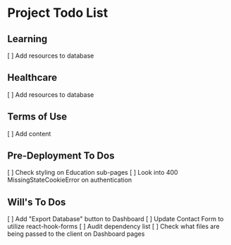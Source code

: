# Project Todo List

## Learning

[ ] Add resources to database

## Healthcare

[ ] Add resources to database

## Terms of Use

[ ] Add content

## Pre-Deployment To Dos

[ ] Check styling on Education sub-pages
[ ] Look into 400 MissingStateCookieError on authentication

## Will's To Dos

[ ] Add "Export Database" button to Dashboard
[ ] Update Contact Form to utilize react-hook-forms
[ ] Audit dependency list
[ ] Check what files are being passed to the client on Dashboard pages
